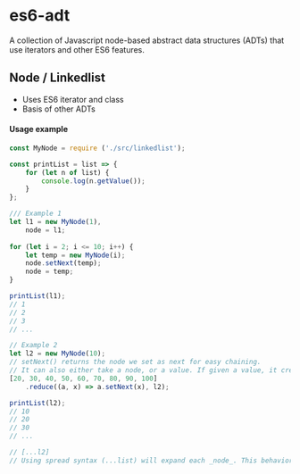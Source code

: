 # es6-adt
A collection of Javascript node-based abstract data structures (ADTs) that use iterators and other ES6 features.

## Node / Linkedlist

* Uses ES6 iterator and class
* Basis of other ADTs

#### Usage example
```javascript
const MyNode = require ('./src/linkedlist');

const printList = list => {
    for (let n of list) {
        console.log(n.getValue());
    }
};

/// Example 1
let l1 = new MyNode(1),
    node = l1;
    
for (let i = 2; i <= 10; i++) {
    let temp = new MyNode(i);
    node.setNext(temp);
    node = temp;
}

printList(l1);
// 1
// 2
// 3
// ...

// Example 2
let l2 = new MyNode(10);
// setNext() returns the node we set as next for easy chaining.
// It can also either take a node, or a value. If given a value, it creates the node
[20, 30, 40, 50, 60, 70, 80, 90, 100]
    .reduce((a, x) => a.setNext(x), l2);

printList(l2);
// 10
// 20
// 30
// ...

// [...l2]
// Using spread syntax (...list) will expand each _node_. This behavior can be modified in the class if desired.
